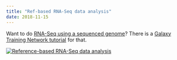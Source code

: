 ```yaml
---
title: "Ref-based RNA-Seq data analysis"
date: 2018-11-15
---
```


Want to do [RNA-Seq using a sequenced genome](https://galaxyproject.github.io/training-material/topics/transcriptomics/tutorials/ref-based/tutorial.html)? There is a [Galaxy Training Network tutorial](http://galaxyproject.github.io/training-material/) for that.

[![Reference-based RNA-Seq data analysis](gtn-ref-rna-seq.png)](https://galaxyproject.github.io/training-material/topics/transcriptomics/tutorials/ref-based/tutorial.html)
